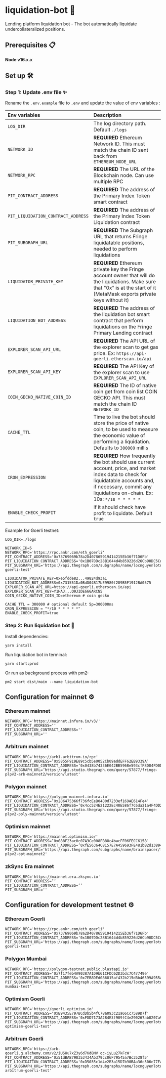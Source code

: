 # liquidation-bot 🤖
Lending platform liquidation bot - The bot automatically liquidate undercollateralized positions.

## Prerequisites 📋
**Node v16.x.x**

## Set up 🛠️
### Step 1: Update .env file ✨
 
Rename the `.env.example` file to `.env` and update the value of env variables :

| **Env variables**  | **Description** |
| :--- | :--- |
| `LOG_DIR` | The log directory path. Default `./logs` |
| `NETWORK_ID` | **REQUIRED** Ethereum Network ID. This must match the chain ID sent back from `ETHEREUM_NODE_URL` |
| `NETWORK_RPC` | **REQUIRED** The URL of the Blockchain node. Can use multiple RPC |
| `PIT_CONTRACT_ADDRESS` | **REQUIRED** The address of the Primary Index Token smart contract |
| `PIT_LIQUIDATION_CONTRACT_ADDRESS` | **REQUIRED** The address of the Primary Index Token Liquidation contract |
| `PIT_SUBGRAPH_URL` | **REQUIRED** The Subgraph URL that returns Fringe liquidatable positions, needed to perform liquidations |
| `LIQUIDATOR_PRIVATE_KEY` | **REQUIRED** Ethereum private key the Fringe account owner that will do the liquidations. Make sure that "0x" is at the start of it (MetaMask exports private keys without it) |
| `LIQUIDATION_BOT_ADDRESS` | **REQUIRED** The address of the liquidation bot smart contract that perform liquidations on the Fringe Primary Lending contract |
| `EXPLORER_SCAN_API_URL` | **REQUIRED** The API URL of the explorer scan to get gas price. Ex: `https://api-goerli.etherscan.io/api` |
| `EXPLORER_SCAN_API_KEY` | **REQUIRED** The API Key of the explorer scan to use `EXPLORER_SCAN_API_URL` |
| `COIN_GECKO_NATIVE_COIN_ID` | **REQUIRED** The ID of native coin get from coin list COIN GECKO API. This must match the chain ID `NETWORK_ID` |
| `CACHE_TTL` | Time to live the bot should store the price of native coin, to be used to measure the economic value of performing a liquidation. Defaults to `300000` millis |
| `CRON_EXPRESSION` | **REQUIRED** How frequently the bot should use current account, price, and market index data to check for liquidatable accounts and, if necessary, commit any liquidations on-chain. Ex: 10s: `*/10 * * * * *` |
| `ENABLE_CHECK_PROFIT` | If it should check have profit to liquidate. Default `true` |


Example for Goerli testnet:
  ```
LOG_DIR=./logs

NETWORK_ID=5
NETWORK_RPC='https://rpc.ankr.com/eth_goerli'
PIT_CONTRACT_ADDRESS='0x73769069b78a2D407865919414215Eb36f71D6Fb'
PIT_LIQUIDATION_CONTRACT_ADDRESS='0x1B07DDc28B1644d4b859226d26Cb90DC5Cd614Ae'
PIT_SUBGRAPH_URL='https://api.thegraph.com/subgraphs/name/locnguyenlotussoft/plp-goerli-test'

LIQUIDATOR_PRIVATE_KEY=0xe5fdde82...49824d93a1
LIQUIDATION_BOT_ADDRESS=0x731551Da0BdD04B17bE9980f289B5F1912BA0575
EXPLORER_SCAN_API_URL=https://api-goerli.etherscan.io/api
EXPLORER_SCAN_API_KEY=Y1HAJ...Q9JIDE66GARCN5
COIN_GECKO_NATIVE_COIN_ID=ethereum # coin gecko

CACHE_TTL = 300000 # optional default 5p=300000ms 
CRON_EXPRESSION = "*/10 * * * * *"
ENABLE_CHECK_PROFIT=true
  ```

### Step 2: Run liquidation bot 🚀
Install dependencies:
  ```
yarn install
  ```

Run liquidation bot in terminal:
  ```
yarn start:prod
  ```

Or run as background process with pm2:
  ```
pm2 start dist/main --name liquidation-bot
  ```

## Configuration for mainnet ⚙️

### Ethereum mainnet
  ```
NETWORK_RPC='https://mainnet.infura.io/v3/'
PIT_CONTRACT_ADDRESS=''
PIT_LIQUIDATION_CONTRACT_ADDRESS=''
PIT_SUBGRAPH_URL=''
  ```

### Arbitrum mainnet
  ```
NETWORK_RPC='https://arb1.arbitrum.io/rpc'
PIT_CONTRACT_ADDRESS=’0x5855F919E89c5cb5e0052Cb09addEFF62EB9339A’     
PIT_LIQUIDATION_CONTRACT_ADDRESS=’0x0438b74336E042BB596Be593cfF8D84FD0D8935B’
PIT_SUBGRAPH_URL=’https://api.studio.thegraph.com/query/57877/fringe-plpv2-arb-mainnet2/version/latest'
  ```

### Polygon mainnet
  ```
NETWORK_RPC='https://polygon-mainnet.infura.io'
PIT_CONTRACT_ADDRESS=’0x286475366f736fcEeB0480d7233ef169AE614Fe4’
PIT_LIQUIDATION_CONTRACT_ADDRESS=’0x4cc524E21222Ec40E586f7C6da21a4F4DD2B1D2f’
PIT_SUBGRAPH_URL='https://api.studio.thegraph.com/query/57877/fringe-plpv2-poly-mainnet/version/latest'
  ```

### Optimism mainnet
  ```
NETWORK_RPC='https://mainnet.optimism.io/'
PIT_CONTRACT_ADDRESS=’0x088F23ac0c07A3Ce008FB88c4bacFF06FECC6158’
PIT_LIQUIDATION_CONTRACT_ADDRESS=’0xfE56364C8157E7A459693FE481bB2d138949cB47’
PIT_SUBGRAPH_URL='https://api.thegraph.com/subgraphs/name/brainspacer/fringe-plpv2-opt-mainnet2'
  ```

### zkSync Era mainnet
  ```
NETWORK_RPC='https://mainnet.era.zksync.io'
PIT_CONTRACT_ADDRESS=’’
PIT_LIQUIDATION_CONTRACT_ADDRESS=’’
PIT_SUBGRAPH_URL=''
  ```

## Configuration for development testnet ⚙️

### Ethereum Goerli
  ```
NETWORK_RPC='https://rpc.ankr.com/eth_goerli'
PIT_CONTRACT_ADDRESS='0x73769069b78a2D407865919414215Eb36f71D6Fb'
PIT_LIQUIDATION_CONTRACT_ADDRESS='0x1B07DDc28B1644d4b859226d26Cb90DC5Cd614Ae'
PIT_SUBGRAPH_URL='https://api.thegraph.com/subgraphs/name/locnguyenlotussoft/plp-goerli-test'
  ```

### Polygon Mumbai
  ```
NETWORK_RPC='https://polygon-testnet.public.blastapi.io'
PIT_CONTRACT_ADDRESS='0x7f17feb4A90387A1D9b61CFDC62D3bdc7C47749e'
PIT_LIQUIDATION_CONTRACT_ADDRESS='0x7EB8DEd086815af432b215dBb46599A955aeF339'
PIT_SUBGRAPH_URL='https://api.thegraph.com/subgraphs/name/locnguyenlotussoft/plp-mumbai-test'
  ```

### Optimism Goerli
  ```
NETWORK_RPC='https://goerli.optimism.io'
PIT_CONTRACT_ADDRESS='0xB9435E797BCdDb5b4fC78a093c21a66Cc7589D7f'
PIT_LIQUIDATION_CONTRACT_ADDRESS='0xFDD7173A284E3f909fC4e290267ab0207a9549Fe'
PIT_SUBGRAPH_URL='https://api.thegraph.com/subgraphs/name/locnguyenlotussoft/plp-optimism-goerli-test'
  ```

### Arbitrum Goerli
  ```
NETWORK_RPC='https://arb-goerli.g.alchemy.com/v2/iUSHu7xZ3y6d7Kd8MV_qc-iyLu27kFcW'
PIT_CONTRACT_ADDRESS='0x51dBAB798353434Ab379cc06F79545a7Bc3528f5'
PIT_LIQUIDATION_CONTRACT_ADDRESS='0xD5035c1d4e2B3a15D7b90BAa36c306e77Fa7093A'
PIT_SUBGRAPH_URL='https://api.thegraph.com/subgraphs/name/locnguyenlotussoft/plp-arbitrum-goerli-test'
   ```
